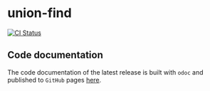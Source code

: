 # union-find

[![CI Status](https://github.com/mbarbin/union-find/workflows/ci/badge.svg)](https://github.com/mbarbin/union-find/actions/workflows/ci.yml)

## Code documentation

The code documentation of the latest release is built with `odoc` and published
to `GitHub` pages [here](https://mbarbin.github.io/union-find).
